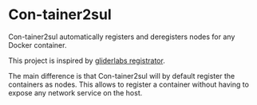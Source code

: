 # Con-tainer2sul

Con-tainer2sul automatically registers and deregisters nodes for any Docker container.

This project is inspired by [gliderlabs registrator](https://github.com/gliderlabs/registrator).

The main difference is that Con-tainer2sul will by default register the containers as nodes. This allows to register a container without having to expose any network service on the host.



